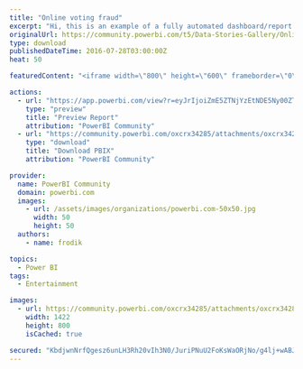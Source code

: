 ```yaml
---
title: "Online voting fraud"
excerpt: "Hi, this is an example of a fully automated dashboard/report which shows the results of an online voting contest, along with its frauds. DATA FLOW An"
originalUrl: https://community.powerbi.com/t5/Data-Stories-Gallery/Online-voting-fraud/m-p/53691
type: download
publishedDateTime: 2016-07-28T03:00:00Z
heat: 50

featuredContent: "<iframe width=\"800\" height=\"600\" frameborder=\"0\" src=\"https://app.powerbi.com/view?r=eyJrIjoiZmE5ZTNjYzEtNDE5Ny00ZTk4LTk2ODYtN2E3YmI0MTgzMTM3IiwidCI6ImZhYWU2NGVmLTU5NjAtNDYyNy05MzA0LWI1Njg4YzU1ZDY1NCIsImMiOjh9\"></iframe>"

actions:
  - url: "https://app.powerbi.com/view?r=eyJrIjoiZmE5ZTNjYzEtNDE5Ny00ZTk4LTk2ODYtN2E3YmI0MTgzMTM3IiwidCI6ImZhYWU2NGVmLTU5NjAtNDYyNy05MzA0LWI1Njg4YzU1ZDY1NCIsImMiOjh9"
    type: "preview"
    title: "Preview Report"
    attribution: "PowerBI Community"
  - url: "https://community.powerbi.com/oxcrx34285/attachments/oxcrx34285/DataStoriesGallery/173/2/Cener.pbix"
    type: "download"
    title: "Download PBIX"
    attribution: "PowerBI Community"

provider:
  name: PowerBI Community
  domain: powerbi.com
  images:
    - url: /assets/images/organizations/powerbi.com-50x50.jpg
      width: 50
      height: 50
  authors:
    - name: frodik

topics:
  - Power BI
tags:
  - Entertainment

images:
  - url: https://community.powerbi.com/oxcrx34285/attachments/oxcrx34285/DataStoriesGallery/173/1/cener_pbi_thumb.png
    width: 1422
    height: 800
    isCached: true

secured: "KbdjwnNrfQgesz6unLH3Rh20vIh3N0/JuriPNuU2FoKsWaORjNo/g4lj+wABJ8A53EHpFzUKC9BsNS8rM938g4GRD+hQv4WkOGYwF6v+QOij3n1qk4fPutfJ8aavZeRuyRaF9J/tCs/twTppSDBR7Um3DETZoe+BkZ8SKObaiFvrGNcgb5SnnreOB4TJ871KBUHm/kdiVKj7uRpIWJSPC+rAA1RH8b1nknaPoz7yzQT2gWXOrUML1fJkntrtpWZ18b4moPV2vIdlU9cLnqntNiYHTnPkk8ocAhAjCGsJJyHurCSPqZ7mZQ2oRruoNKlb/x4FHfEWUgjRCG6Ub/1HuXcvtV1pG8AdFQx1E7+mRD4DvJTrI7nXUpUh5Ska560VhiIBLOULrDMmucCvc0WumvZ8Ta29lP5lB4xr+YGIfiE=;ZBFLDmY6hEoszBd8OkSWog=="
---
```


